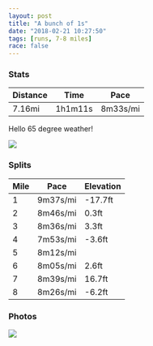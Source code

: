 ```yaml
---
layout: post
title: "A bunch of 1s"
date: "2018-02-21 10:27:50"
tags: [runs, 7-8 miles]
race: false
---
```


### Stats

| Distance | Time | Pace |
|----------|------|------|
|7.16mi|1h1m11s|8m33s/mi|

Hello 65 degree weather!

<img src='https://maps.googleapis.com/maps/api/staticmap?maptype=roadmap&path=enc:agrwFziubMwA|PZdIbbA|Ka@vTlB}Pz@gB~B@lDr@q@nTl\fDrAiHdGlBh@vGnUpC~A{CbLzFzDuA]}Cl@jBiArBcFv@wH_GcBvCsUgDeAkAHaEgF}@{A~Fa]oDv@}ScCy@aGFo@nSXaTeEsAa}@gHu@qAem@mAhAa@cAgC\qQjLh@ZkC`S~@\mBfFaC`AxAy@_HfDrAp@dE&key=AIzaSyC1MId7bFpkLXNAaYhBSTb8jLyiSqzbDtM&size=800x800&markers=color:yellow|label:S|40.73089,-74.00622&markers=color:green|label:F|40.73083,-74.00550000000003'>

### Splits

| Mile | Pace | Elevation |
|------|------|-----------|
|1|9m37s/mi|-17.7ft|
|2|8m46s/mi|0.3ft|
|3|8m36s/mi|3.3ft|
|4|7m53s/mi|-3.6ft|
|5|8m12s/mi||
|6|8m05s/mi|2.6ft|
|7|8m39s/mi|16.7ft|
|8|8m26s/mi|-6.2ft|

### Photos
<img src='https://dgtzuqphqg23d.cloudfront.net/WeyfjAzvslIIvWJ8hL1ttgLht0hScXiPvC7856vUd7s-576x768.jpg'>
